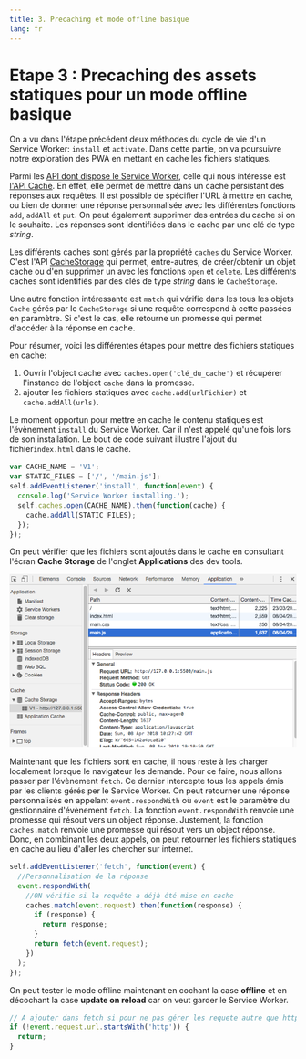 ```yaml
---
title: 3. Precaching et mode offline basique
lang: fr
---
```


# Etape 3 : Precaching des assets statiques pour un mode offline basique

On a vu dans l'étape précédent deux méthodes du cycle de vie d'un Service Worker: `install` et `activate`. Dans cette partie, on va poursuivre notre exploration des PWA en mettant en cache les fichiers statiques.

Parmi les [API dont dispose le Service Worker](https://developer.mozilla.org/en-US/docs/Web/API/Service_Worker_API), celle qui nous intéresse est [l'API Cache](https://developer.mozilla.org/en-US/docs/Web/API/Cache). En effet, elle permet de mettre dans un cache persistant des réponses aux requêtes. Il est possible de spécifier l'URL à mettre en cache, ou bien de donner une réponse personnalisée avec les différentes fonctions `add`, `addAll` et `put`. On peut également supprimer des entrées du cache si on le souhaite. Les réponses sont identifiées dans le cache par une clé de type *string*.

Les différents caches sont gérés par la propriété `caches` du Service Worker. C'est l'API [CacheStorage](https://developer.mozilla.org/en-US/docs/Web/API/CacheStorage) qui permet, entre-autres, de créer/obtenir un objet cache ou d'en supprimer un avec les fonctions `open` et `delete`. Les différents caches sont identifiés par des clés de type *string* dans le `CacheStorage`.

Une autre fonction intéressante est `match` qui vérifie dans les tous les objets `Cache` gérés par le `CacheStorage` si une requête correspond à cette passées en paramètre. Si c'est le cas, elle retourne un promesse qui permet d'accéder à la réponse en cache.

Pour résumer, voici les différentes étapes pour mettre des fichiers statiques en cache:

1.  Ouvrir l'object cache avec `caches.open('clé_du_cache')` et récupérer l'instance de l'object `cache` dans la promesse.
2.  ajouter les fichiers statiques avec `cache.add(urlFichier)` et `cache.addAll(urls)`.

Le moment opportun pour mettre en cache le contenu statiques est l'évènement `install` du Service Worker. Car il n'est appelé qu'une fois lors de son installation. Le bout de code suivant illustre l'ajout du fichier`index.html` dans le cache.

```js
var CACHE_NAME = 'V1';
var STATIC_FILES = ['/', '/main.js'];
self.addEventListener('install', function(event) {
  console.log('Service Worker installing.');
  self.caches.open(CACHE_NAME).then(function(cache) {
    cache.addAll(STATIC_FILES);
  });
});
```

On peut vérifier que les fichiers sont ajoutés dans le cache en consultant l'écran **Cache Storage** de l'onglet **Applications** des dev tools.

![Cache storage](./readme_assets/cache_storage.png 'Service Worker en attente')

Maintenant que les fichiers sont en cache, il nous reste à les charger localement lorsque le navigateur les demande. Pour ce faire, nous allons passer par l'évènement `fetch`. Ce dernier intercepte tous les appels émis par les clients gérés per le Service Worker. On peut retourner une réponse personnalisés en appelant `event.respondWith` où `event` est le paramètre du gestionnaire d'évènement `fetch`. La fonction `event.respondWith` renvoie une promesse qui résout vers un object réponse. Justement, la fonction `caches.match` renvoie une promesse qui résout vers un object réponse. Donc, en combinant les deux appels, on peut retourner les fichiers statiques en cache au lieu d'aller les chercher sur internet.

```js
self.addEventListener('fetch', function(event) {
  //Personnalisation de la réponse
  event.respondWith(
    //ON vérifie si la requête a déjà été mise en cache
    caches.match(event.request).then(function(response) {
      if (response) {
        return response;
      }
      return fetch(event.request);
    })
  );
});
```

On peut tester le mode offline maintenant en cochant la case **offline** et en décochant la case **update on reload** car on veut garder le Service Worker.

```js
// A ajouter dans fetch si pour ne pas gérer les requete autre que http
if (!event.request.url.startsWith('http')) {
  return;
}
```
